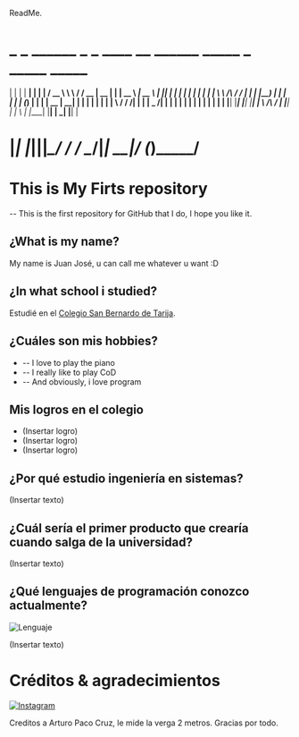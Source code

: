 ReadMe.

 #  _    _ ______ _      _      ____   __          ______  _____  _      _____      _____  
  | |  | |  ____| |    | |    / __ \  \ \        / / __ \|  __ \| |    |  __ \   _|  __ \ 
  | |__| | |__  | |    | |   | |  | |  \ \  /\  / / |  | | |__) | |    | |  | | (_) |  | |
  |  __  |  __| | |    | |   | |  | |   \ \/  \/ /| |  | |  _  /| |    | |  | |   | |  | |
  | |  | | |____| |____| |___| |__| |    \  /\  / | |__| | | \ \| |____| |__| |  _| |__| |
 # |_|  |_|______|______|______\____/      \/  \/   \____/|_|  \_\______|_____/  (_)_____/ 
                                                                                         
                                                                                         
                                                                                                                                           
                                                                                                                                           
# This is My Firts repository
 -- This is the first repository for GitHub that I do, I hope you like it.

## ¿What is my name?
My name is Juan José, u can call me whatever u want :D

## ¿In what school i studied?
Estudié en el [Colegio San Bernardo de Tarija](https://cosabe.edu.bo/).

## ¿Cuáles son mis hobbies?
* -- I love to play the piano
* -- I really like to play CoD 
* -- And obviously, i love program

## Mis logros en el colegio
* (Insertar logro)
* (Insertar logro)
* (Insertar logro)

## ¿Por qué estudio ingeniería en sistemas?
(Insertar texto)

## ¿Cuál sería el primer producto que crearía cuando salga de la universidad?
(Insertar texto)

## ¿Qué lenguajes de programación conozco actualmente?
![Lenguaje](https://img.shields.io/badge/Lenguaje-Lua-blue.svg)

(Insertar texto)

# Créditos & agradecimientos
[![Instagram](https://img.shields.io/badge/IG-@arturopacocruz-blue.svg?style=flat)](https://www.instagram.com/arturopacocruz)

Creditos a Arturo Paco Cruz, le mide la verga 2 metros.
Gracias por todo.

